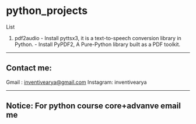 # python_projects
List
  1. pdf2audio
    - Install pyttsx3, it is a text-to-speech conversion library in Python.
    - Install PyPDF2, A Pure-Python library built as a PDF toolkit.


-----------
Contact me:
-----------
Gmail : inventivearya@gmail.com
Instagram: inventivearya

---------------------------------------
Notice:
For python course core+advanve email me
---------------------------------------

